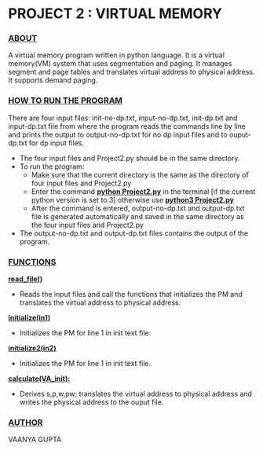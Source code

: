 # PROJECT 2 : VIRTUAL MEMORY

### **<ins>ABOUT</ins>**
A virtual memory program written in python language. It is a virtual memory(VM) system that uses segmentation and paging. It manages segment and page tables and translates virtual address to physical address. It supports demand paging. 

### **<ins>HOW TO RUN THE PROGRAM</ins>**
There are four input files: init-no-dp.txt, input-no-dp.txt, init-dp.txt and input-dp.txt file from where the program reads the commands line by line and prints the output to output-no-dp.txt for no dp input files and to ouput-dp.txt for dp input files. </br>
- The four input files and Project2.py should be in the same directory. </br>
- To run the program: </br>
    - Make sure that the current directory is the same as the directory of four input files and Project2.py</br>
    - Enter the command **<ins>python Project2.py</ins>** in the terminal [if the current python version is set to 3] otherwise use **<ins>python3 Project2.py</ins>**</br>
    - After the command is entered, output-no-dp.txt and output-dp.txt file is generated automatically and saved in the same directory as the four input files and Project2.py</br>
- The output-no-dp.txt and output-dp.txt files contains the output of the program.

### **<ins>FUNCTIONS</ins>**

**<ins>read_file()</ins>**
- Reads the input files and call the functions that initializes the PM and translates the virtual address to physical address.

**<ins>initialize(in1)</ins>**
- Initializes the PM for line 1 in init text file.

**<ins>initialize2(in2)</ins>**
- Initializes the PM for line 1 in init text file.

**<ins>calculate(VA_init):</ins>**
- Derives s,p,w,pw; translates the virtual address to physical address and writes the physical address to the ouput file.  

### **<ins>AUTHOR</ins>**
VAANYA GUPTA
